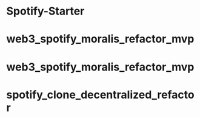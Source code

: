 # Spotify-Starter
# web3_spotify_moralis_refactor_mvp
# web3_spotify_moralis_refactor_mvp
# spotify_clone_decentralized_refactor
